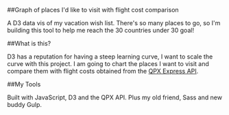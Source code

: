 ##Graph of places I'd like to visit with flight cost comparison

A D3 data vis of my vacation wish list. There's so many places to go, so I'm building this tool to help me reach the 30 countries under 30 goal!

##What is this?

D3 has a reputation for having a steep learning curve, I want to scale the curve with this project. I am going to chart the places I want to visit and compare them with flight costs obtained from the [QPX Express API](https://developers.google.com/qpx-express/).

##My Tools

Built with JavaScript, D3 and the QPX API. Plus my old friend, Sass and new buddy Gulp.


